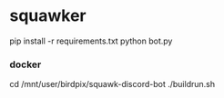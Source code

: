 # squawker

pip install -r requirements.txt
python bot.py


### docker

cd /mnt/user/birdpix/squawk-discord-bot
./buildrun.sh